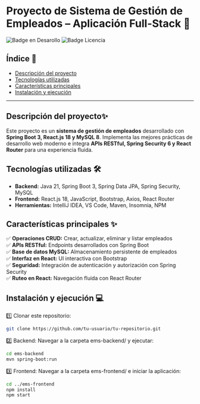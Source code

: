 # **Proyecto de Sistema de Gestión de Empleados – Aplicación Full-Stack** 🚀  

![Badge en Desarollo](https://img.shields.io/badge/STATUS-EN%20PROGRESO-blue)
![Badge Licencia](https://img.shields.io/badge/LICENSE-No%20Especificado-gray)

## **Índice** 📌  
- [Descripción del proyecto](#descripción-del-proyecto)  
- [Tecnologías utilizadas](#tecnologías-utilizadas)  
- [Características principales](#características-principales)  
- [Instalación y ejecución](#instalación-y-ejecución)  

---


## **Descripción del proyecto**✨

Este proyecto es un **sistema de gestión de empleados** desarrollado con **Spring Boot 3, React.js 18 y MySQL 8**. Implementa las mejores prácticas de desarrollo web moderno e integra **APIs RESTful, Spring Security 6 y React Router** para una experiencia fluida.  

## **Tecnologías utilizadas** 🛠️  
- **Backend:** Java 21, Spring Boot 3, Spring Data JPA, Spring Security, MySQL  
- **Frontend:** React.js 18, JavaScript, Bootstrap, Axios, React Router  
- **Herramientas:** IntelliJ IDEA, VS Code, Maven, Insomnia, NPM  

## **Características principales** ✨  
✅ **Operaciones CRUD:** Crear, actualizar, eliminar y listar empleados  
✅ **APIs RESTful:** Endpoints desarrollados con Spring Boot  
✅ **Base de datos MySQL:** Almacenamiento persistente de empleados  
✅ **Interfaz en React:** UI interactiva con Bootstrap  
✅ **Seguridad:** Integración de autenticación y autorización con Spring Security  
✅ **Ruteo en React:** Navegación fluida con React Router  

## **Instalación y ejecución** 💻  
1️⃣ Clonar este repositorio:  
   ```sh
   git clone https://github.com/tu-usuario/tu-repositorio.git
   ```

2️⃣  Backend: Navegar a la carpeta ems-backend/ y ejecutar:  
   ```sh
   cd ems-backend
   mvn spring-boot:run
   ```
3️⃣ Frontend: Navegar a la carpeta ems-frontend/ e iniciar la aplicación:
   ```sh
  cd ../ems-frontend
  npm install
  npm start
   ```


